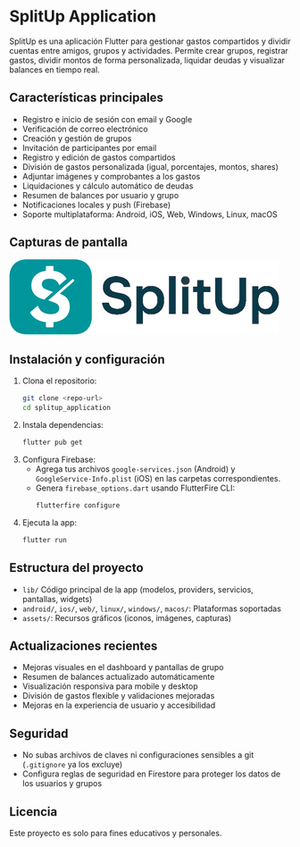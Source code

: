 # SplitUp Application

SplitUp es una aplicación Flutter para gestionar gastos compartidos y dividir cuentas entre amigos, grupos y actividades. Permite crear grupos, registrar gastos, dividir montos de forma personalizada, liquidar deudas y visualizar balances en tiempo real.

## Características principales
- Registro e inicio de sesión con email y Google
- Verificación de correo electrónico
- Creación y gestión de grupos
- Invitación de participantes por email
- Registro y edición de gastos compartidos
- División de gastos personalizada (igual, porcentajes, montos, shares)
- Adjuntar imágenes y comprobantes a los gastos
- Liquidaciones y cálculo automático de deudas
- Resumen de balances por usuario y grupo
- Notificaciones locales y push (Firebase)
- Soporte multiplataforma: Android, iOS, Web, Windows, Linux, macOS

## Capturas de pantalla

![Dashboard Desktop](assets/logo/logo-header.png)

## Instalación y configuración
1. Clona el repositorio:
   ```bash
   git clone <repo-url>
   cd splitup_application
   ```
2. Instala dependencias:
   ```bash
   flutter pub get
   ```
3. Configura Firebase:
   - Agrega tus archivos `google-services.json` (Android) y `GoogleService-Info.plist` (iOS) en las carpetas correspondientes.
   - Genera `firebase_options.dart` usando FlutterFire CLI:
     ```bash
     flutterfire configure
     ```
4. Ejecuta la app:
   ```bash
   flutter run
   ```

## Estructura del proyecto
- `lib/` Código principal de la app (modelos, providers, servicios, pantallas, widgets)
- `android/`, `ios/`, `web/`, `linux/`, `windows/`, `macos/`: Plataformas soportadas
- `assets/`: Recursos gráficos (iconos, imágenes, capturas)

## Actualizaciones recientes
- Mejoras visuales en el dashboard y pantallas de grupo
- Resumen de balances actualizado automáticamente
- Visualización responsiva para mobile y desktop
- División de gastos flexible y validaciones mejoradas
- Mejoras en la experiencia de usuario y accesibilidad

## Seguridad
- No subas archivos de claves ni configuraciones sensibles a git (`.gitignore` ya los excluye)
- Configura reglas de seguridad en Firestore para proteger los datos de los usuarios y grupos

## Licencia
Este proyecto es solo para fines educativos y personales.
